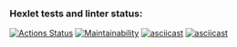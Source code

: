 ### Hexlet tests and linter status:
[![Actions Status](https://github.com/bulbaattacks/python-project-lvl1/workflows/hexlet-check/badge.svg)](https://github.com/bulbaattacks/python-project-lvl1/actions)
[![Maintainability](https://api.codeclimate.com/v1/badges/a99a88d28ad37a79dbf6/maintainability)](https://codeclimate.com/github/codeclimate/codeclimate/maintainability)
[![asciicast](https://asciinema.org/a/Pdzd595m6QDaWW2XXHyD6Yike.svg)](https://asciinema.org/a/Pdzd595m6QDaWW2XXHyD6Yike)
[![asciicast](https://asciinema.org/a/eDEGuR5uUSjY7hISnYGJULasy.svg)](https://asciinema.org/a/eDEGuR5uUSjY7hISnYGJULasy)
